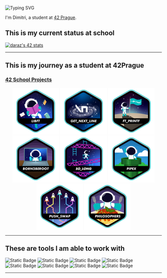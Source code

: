 <img src="https://readme-typing-svg.demolab.com?font=Press+Start+2P&pause=1000&color=07F700&background=000000&width=435&lines=Hello+World!" alt="Typing SVG" />

I'm Dimitri, a student at [42 Prague](https://www.42prague.com/).

## This is my current status at school
[![daraz's 42 stats](https://badge.mediaplus.ma/greenbinary/daraz?1337Badge=off&UM6P=off)](https://github.com/oakoudad/badge42)

---

## This is my journey as a student at 42Prague
### [42 School Projects](https://github.com/DiAraz/42_school_projects)
<div align="center">

<a href="https://github.com/DiAraz/42_school_projects/tree/main/libft">![42 Badge](https://github.com/DiAraz/DiAraz/blob/main/42_badges/libfte.png)</a>
<a href="https://github.com/DiAraz/42_school_projects/tree/main/get_next_line">![42 Badge](https://github.com/DiAraz/DiAraz/blob/main/42_badges/get_next_linee.png)</a>
<a href="https://github.com/DiAraz/42_school_projects/tree/main/ft_printf">![42 Badge](https://github.com/DiAraz/DiAraz/blob/main/42_badges/ft_printfe.png)</a>
<a href="https://github.com/DiAraz/42_school_projects/tree/main/Born2beroot">![42 Badge](https://github.com/DiAraz/DiAraz/blob/main/42_badges/born2beroote.png)</a>
<a href="https://github.com/DiAraz/42_school_projects/tree/main/so_long">![42 Badge](https://github.com/DiAraz/DiAraz/blob/main/42_badges/so_longe.png)</a>
<a href="https://github.com/DiAraz/42_school_projects/tree/main/pipex">![42 Badge](https://github.com/DiAraz/DiAraz/blob/main/42_badges/pipexe.png)</a>
<a href="https://github.com/DiAraz/42_school_projects/tree/main/push_swap">![42 Badge](https://github.com/DiAraz/DiAraz/blob/main/42_badges/push_swape.png)</a>
<a href="https://github.com/DiAraz/42_school_projects/tree/main/philosophers">![42 Badge](https://github.com/DiAraz/DiAraz/blob/main/42_badges/philosopherse.png)</a>
</div>

---

## These are tools I am able to work with
![Static Badge](https://img.shields.io/badge/C-0D1117?style=for-the-badge&logo=c&logoColor=blue)
![Static Badge](https://img.shields.io/badge/shell-0D1117?style=for-the-badge&logo=gnu-bash&logoColor=white)
![Static Badge](https://img.shields.io/badge/git-0D1117?style=for-the-badge&logo=git&logoColor=F5942C)
![Static Badge](https://img.shields.io/badge/github-0D1117?style=for-the-badge&logo=github)
![Static Badge](https://img.shields.io/badge/sql-0D1117?style=for-the-badge&logo=sqlite&logoColor=white)
![Static Badge](https://img.shields.io/badge/vscode-0D1117?style=for-the-badge&logo=visual-studio-code&logoColor=3893F5)
![Static Badge](https://img.shields.io/badge/markdown-0D1117?style=for-the-badge&logo=markdown&logoColor=white)
![Static Badge](https://img.shields.io/badge/linux-0D1117?style=for-the-badge&logo=linux&logoColor=yellow)


---